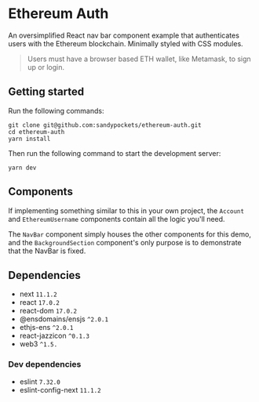 # Ethereum Auth
An oversimplified React nav bar component example that authenticates users with the Ethereum blockchain. Minimally styled with CSS modules.

> Users must have a browser based ETH wallet, like Metamask, to sign up or login.

## Getting started
Run the following commands:
```shell
git clone git@github.com:sandypockets/ethereum-auth.git
cd ethereum-auth
yarn install
```

Then run the following command to start the development server:
```shell
yarn dev
```

## Components
If implementing something similar to this in your own project, the `Account` and `EthereumUsername` components contain all the logic you'll need. 

The `NavBar` component simply houses the other components for this demo, and the `BackgroundSection` component's only purpose is to demonstrate that the NavBar is fixed. 

## Dependencies

* next `11.1.2`
* react `17.0.2`
* react-dom `17.0.2`
* @ensdomains/ensjs `^2.0.1`
* ethjs-ens `^2.0.1`
* react-jazzicon `^0.1.3`
* web3 `^1.5.`

### Dev dependencies

* eslint `7.32.0`
* eslint-config-next `11.1.2`